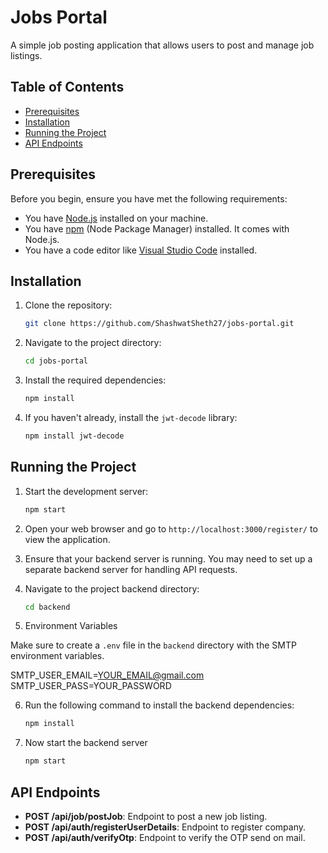 # Jobs Portal

A simple job posting application that allows users to post and manage job listings.

## Table of Contents

- [Prerequisites](#prerequisites)
- [Installation](#installation)
- [Running the Project](#running-the-project)
- [API Endpoints](#api-endpoints)

## Prerequisites

Before you begin, ensure you have met the following requirements:

- You have [Node.js](https://nodejs.org/) installed on your machine.
- You have [npm](https://www.npmjs.com/) (Node Package Manager) installed. It comes with Node.js.
- You have a code editor like [Visual Studio Code](https://code.visualstudio.com/) installed.

## Installation

1. Clone the repository:

   ```bash
   git clone https://github.com/ShashwatSheth27/jobs-portal.git
   ```

2. Navigate to the project directory:

   ```bash
   cd jobs-portal
   ```

3. Install the required dependencies:

   ```bash
   npm install
   ```

4. If you haven't already, install the `jwt-decode` library:

   ```bash
   npm install jwt-decode
   ```

## Running the Project

1. Start the development server:

   ```bash
   npm start
   ```

2. Open your web browser and go to `http://localhost:3000/register/` to view the application.

3. Ensure that your backend server is running. You may need to set up a separate backend server for handling API requests.

4. Navigate to the project backend directory:

   ```bash
   cd backend
   ```
5. Environment Variables

Make sure to create a `.env` file in the `backend` directory with the SMTP environment variables.

SMTP_USER_EMAIL=YOUR_EMAIL@gmail.com
SMTP_USER_PASS=YOUR_PASSWORD

6. Run the following command to install the backend dependencies:
   ```bash
   npm install
   ```

7. Now start the backend server

   ```bash
   npm start
   ```


## API Endpoints

- **POST /api/job/postJob**: Endpoint to post a new job listing.
- **POST /api/auth/registerUserDetails**: Endpoint to register company.
- **POST /api/auth/verifyOtp**: Endpoint to verify the OTP send on mail.

